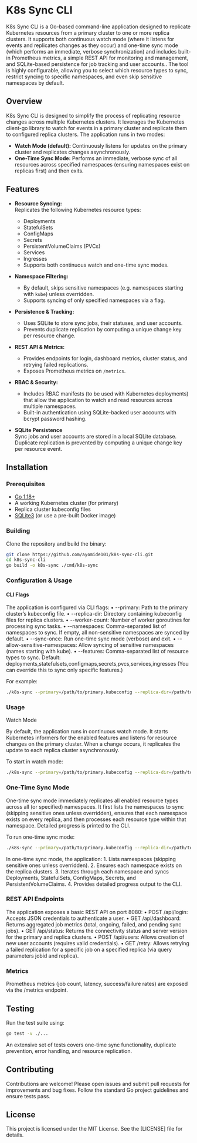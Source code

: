 # K8s Sync CLI

K8s Sync CLI is a Go-based command-line application designed to replicate Kubernetes resources from a primary cluster to one or more replica clusters. It supports both continuous watch mode (where it listens for events and replicates changes as they occur) and one-time sync mode (which performs an immediate, verbose synchronization) and includes built-in Prometheus metrics, a simple REST API for monitoring and management, and SQLite-based persistence for job tracking and user accounts.. The tool is highly configurable, allowing you to select which resource types to sync, restrict syncing to specific namespaces, and even skip sensitive namespaces by default.


## Overview

K8s Sync CLI is designed to simplify the process of replicating resource changes across multiple Kubernetes clusters. It leverages the Kubernetes client-go library to watch for events in a primary cluster and replicate them to configured replica clusters. The application runs in two modes:
- **Watch Mode (default):** Continuously listens for updates on the primary cluster and replicates changes asynchronously.
- **One-Time Sync Mode:** Performs an immediate, verbose sync of all resources across specified namespaces (ensuring namespaces exist on replicas first) and then exits.

## Features

- **Resource Syncing:**  
  Replicates the following Kubernetes resource types:
    - Deployments
    - StatefulSets
    - ConfigMaps
    - Secrets
    - PersistentVolumeClaims (PVCs)
    - Services
    - Ingresses
  - Supports both continuous watch and one-time sync modes.
  
- **Namespace Filtering:**  
  - By default, skips sensitive namespaces (e.g. namespaces starting with `kube`) unless overridden.
  - Supports syncing of only specified namespaces via a flag.

- **Persistence & Tracking:**  
  - Uses SQLite to store sync jobs, their statuses, and user accounts.
  - Prevents duplicate replication by computing a unique change key per resource change.

- **REST API & Metrics:**  
  - Provides endpoints for login, dashboard metrics, cluster status, and retrying failed replications.
  - Exposes Prometheus metrics on `/metrics`.

- **RBAC & Security:**  
  - Includes RBAC manifests (to be used with Kubernetes deployments) that allow the application to watch and read resources across multiple namespaces.
  - Built-in authentication using SQLite-backed user accounts with bcrypt password hashing.

- **SQLite Persistence**  
  Sync jobs and user accounts are stored in a local SQLite database. Duplicate replication is prevented by computing a unique change key per resource event.


## Installation

### Prerequisites

- [Go 1.18+](https://golang.org/dl/)
- A working Kubernetes cluster (for primary)
- Replica cluster kubeconfig files
- [SQLite3](https://www.sqlite.org/download.html) (or use a pre-built Docker image)

### Building

Clone the repository and build the binary:

```bash
git clone https://github.com/ayomide101/k8s-sync-cli.git
cd k8s-sync-cli
go build -o k8s-sync ./cmd/k8s-sync
```

### Configuration & Usage

#### CLI Flags
The application is configured via CLI flags:
	•	--primary: Path to the primary cluster’s kubeconfig file.
	•	--replica-dir: Directory containing kubeconfig files for replica clusters.
	•	--worker-count: Number of worker goroutines for processing sync tasks.
	•	--namespaces: Comma-separated list of namespaces to sync. If empty, all non-sensitive namespaces are synced by default.
	•	--sync-once: Run one-time sync mode (verbose) and exit.
	•	--allow-sensitive-namespaces: Allow syncing of sensitive namespaces (names starting with kube).
	•	--features: Comma-separated list of resource types to sync. Default: deployments,statefulsets,configmaps,secrets,pvcs,services,ingresses (You can override this to sync only specific features.)


For example:

```bash
./k8s-sync --primary=/path/to/primary.kubeconfig --replica-dir=/path/to/replicas --sync-namespaces=default,production --worker-count=5
```

### Usage

Watch Mode

By default, the application runs in continuous watch mode. It starts Kubernetes informers for the enabled features and listens for resource changes on the primary cluster. When a change occurs, it replicates the update to each replica cluster asynchronously.

To start in watch mode:

```bash
./k8s-sync --primary=/path/to/primary.kubeconfig --replica-dir=/path/to/replica/kubeconfigs
```


### One-Time Sync Mode

One-time sync mode immediately replicates all enabled resource types across all (or specified) namespaces. It first lists the namespaces to sync (skipping sensitive ones unless overridden), ensures that each namespace exists on every replica, and then processes each resource type within that namespace. Detailed progress is printed to the CLI.

To run one-time sync mode:

```bash
./k8s-sync --primary=/path/to/primary.kubeconfig --replica-dir=/path/to/replicas --sync-once
```

In one-time sync mode, the application:
	1.	Lists namespaces (skipping sensitive ones unless overridden).
	2.	Ensures each namespace exists on the replica clusters.
	3.	Iterates through each namespace and syncs Deployments, StatefulSets, ConfigMaps, Secrets, and PersistentVolumeClaims.
	4.	Provides detailed progress output to the CLI.

### REST API Endpoints

The application exposes a basic REST API on port 8080:
	•	POST /api/login:
Accepts JSON credentials to authenticate a user.
	•	GET /api/dashboard:
Returns aggregated job metrics (total, ongoing, failed, and pending sync jobs).
	•	GET /api/status:
Returns the connectivity status and server version for the primary and replica clusters.
	•	POST /api/users:
Allows creation of new user accounts (requires valid credentials).
	•	GET /retry:
Allows retrying a failed replication for a specific job on a specified replica (via query parameters jobid and replica).

### Metrics
Prometheus metrics (job count, latency, success/failure rates) are exposed via the /metrics endpoint.

## Testing

Run the test suite using:

```bash
go test -v ./...
```

An extensive set of tests covers one-time sync functionality, duplicate prevention, error handling, and resource replication.

## Contributing

Contributions are welcome! Please open issues and submit pull requests for improvements and bug fixes. Follow the standard Go project guidelines and ensure tests pass.

## License

This project is licensed under the MIT License. See the [LICENSE] file for details.
